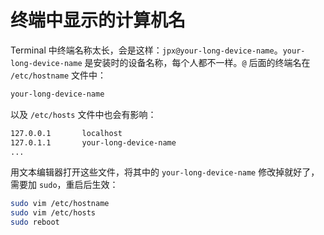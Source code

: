 # 终端中显示的计算机名

Terminal 中终端名称太长，会是这样：`jpx@your-long-device-name`。`your-long-device-name` 是安装时的设备名称，每个人都不一样。`@` 后面的终端名在 `/etc/hostname` 文件中：

``` bash
your-long-device-name
```

以及 `/etc/hosts` 文件中也会有影响：

``` bash
127.0.0.1       localhost
127.0.1.1       your-long-device-name
...
```

用文本编辑器打开这些文件，将其中的 `your-long-device-name` 修改掉就好了，需要加 `sudo`，重启后生效：

``` bash
sudo vim /etc/hostname
sudo vim /etc/hosts
sudo reboot
```

